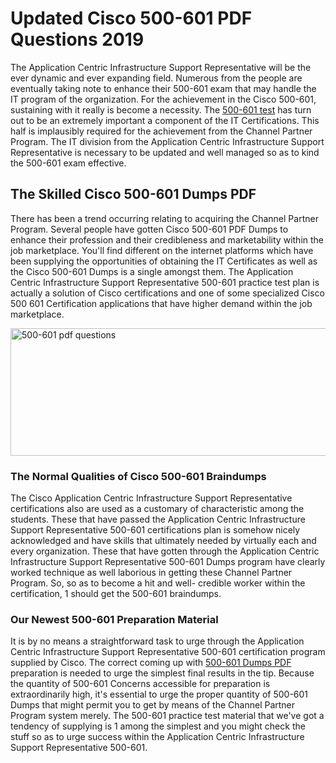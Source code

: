 <h1><strong>Updated Cisco 500-601 PDF Questions 2019</strong></h1>
<p>The Application Centric Infrastructure Support Representative will be the ever dynamic and ever expanding field. Numerous from the people are eventually taking note to enhance their 500-601 exam that may handle the IT program of the organization. For the achievement in the Cisco 500-601, sustaining with it really is become a necessity. The <a href="https://www.securedumps.com/500-601-cheat-sheet.html">500-601 test</a> has turn out to be an extremely important a component of the IT Certifications. This half is implausibly required for the achievement from the Channel Partner Program. The IT division from the Application Centric Infrastructure Support Representative is necessary to be updated and well managed so as to kind the 500-601 exam effective.</p>
<h2><strong>The Skilled Cisco 500-601 Dumps PDF</strong></h2>
<p>There has been a trend occurring relating to acquiring the Channel Partner Program. Several people have gotten Cisco 500-601 PDF Dumps to enhance their profession and their credibleness and marketability within the job marketplace. You'll find different on the internet platforms which have been supplying the opportunities of obtaining the IT Certificates as well as the Cisco 500-601 Dumps is a single amongst them. The Application Centric Infrastructure Support Representative 500-601 practice test plan is actually a solution of Cisco certifications and one of some specialized Cisco 500 601 Certification applications that have higher demand within the job marketplace.</p>
<p><a href="https://www.securedumps.com/500-601-cheat-sheet.html"><img src="https://i.imgur.com/LkNlujf.jpg" alt="500-601 pdf questions" width="550" height="204" /></a></p>
<h3><strong>The Normal Qualities of Cisco 500-601 Braindumps</strong></h3>
<p>The Cisco Application Centric Infrastructure Support Representative certifications also are used as a customary of characteristic among the students. These that have passed the Application Centric Infrastructure Support Representative 500-601 certifications plan is somehow nicely acknowledged and have skills that ultimately needed by virtually each and every organization. These that have gotten through the Application Centric Infrastructure Support Representative 500-601 Dumps program have clearly worked technique as well laborious in getting these Channel Partner Program. So, so as to become a hit and well- credible worker within the certification, 1 should get the 500-601 braindumps.</p>
<h3><strong>Our Newest 500-601 Preparation Material</strong></h3>
<p>It is by no means a straightforward task to urge through the Application Centric Infrastructure Support Representative 500-601 certification program supplied by Cisco. The correct coming up with <a href="https://www.securedumps.com/500-601-cheat-sheet.html">500-601 Dumps PDF</a> preparation is needed to urge the simplest final results in the tip. Because the quantity of 500-601 Concerns accessible for preparation is extraordinarily high, it's essential to urge the proper quantity of 500-601 Dumps that might permit you to get by means of the Channel Partner Program system merely. The 500-601 practice test material that we've got a tendency of supplying is 1 among the simplest and you might check the stuff so as to urge success within the Application Centric Infrastructure Support Representative 500-601.</p>
